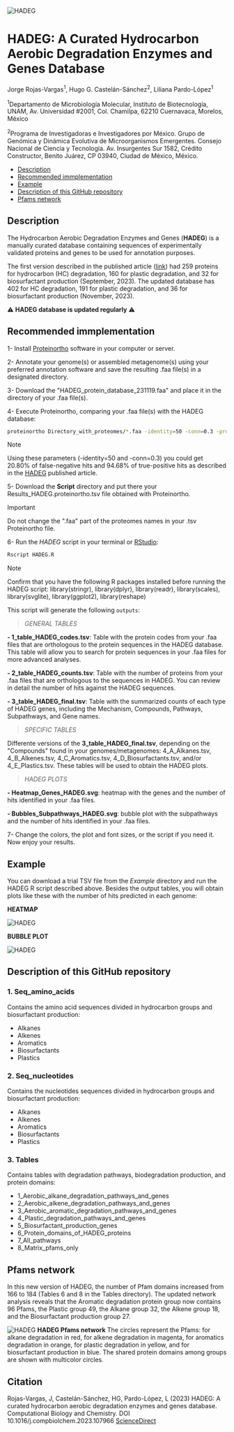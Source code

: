 ![HADEG](./logo_HADEG.png) 

# HADEG: A Curated Hydrocarbon Aerobic Degradation Enzymes and Genes Database

Jorge Rojas-Vargas<sup>1</sup>, Hugo G. Castelán-Sánchez<sup>2</sup>, Liliana Pardo-López<sup>1</sup>

<sup>1</sup>Departamento de Microbiología Molecular, Instituto de Biotecnología, UNAM, Av. Universidad #2001, Col. Chamilpa, 62210 Cuernavaca, Morelos, México

<sup>2</sup>Programa de Investigadoras e Investigadores por México. Grupo de Genómica y Dinámica Evolutiva de Microorganismos Emergentes. Consejo Nacional de Ciencia y Tecnología. Av. Insurgentes Sur 1582, Crédito Constructor, Benito Juárez, CP 03940, Ciudad de México, México.

- [Description](#Description)
- [Recommended immplementation](#Recommended-immplementation)
- [Example](#Example)
- [Description of this GitHub repository](#Description-of-this-GitHub-repository)
- [Pfams network](#Pfams-network)


## Description

The Hydrocarbon Aerobic Degradation Enzymes and Genes (**HADEG**) is a manually curated database containing sequences of experimentally validated proteins and genes to be used for annotation purposes. 

The first version described in the published article ([link](https://www.sciencedirect.com/science/article/abs/pii/S1476927123001573?via%3Dihub)) had 259 proteins for hydrocarbon (HC) degradation, 160 for plastic degradation, and 32 for biosurfactant production (September, 2023). The updated database has 402 for HC degradation, 191 for plastic degradation, and 36 for biosurfactant production (November, 2023). 

:warning: **HADEG database is updated regularly** :warning:

## Recommended immplementation

1- Install [Proteinortho](https://anaconda.org/bioconda/proteinortho) software in your computer or server.

2- Annotate your genome(s) or assembled metagenome(s) using your preferred annotation software and save the resulting .faa file(s) in a designated directory.

3- Download the "HADEG_protein_database_231119.faa" and place it in the directory of your .faa file(s).

4- Execute Proteinortho, comparing your .faa file(s) with the HADEG database: 
```sh
proteinortho Directory_with_proteomes/*.faa -identity=50 -conn=0.3 -project=Results_HADEG
```
> [!NOTE]
> Using these parameters (-identity=50 and -conn=0.3) you could get 20.80% of false-negative hits and 94.68% of true-positive hits as described in the [HADEG](https://www.sciencedirect.com/science/article/abs/pii/S1476927123001573?via%3Dihub) published article.

5- Download the **Script** directory and put there your Results_HADEG.proteinortho.tsv file obtained with Proteinortho. 
> [!IMPORTANT]
> Do not change the ".faa" part of the proteomes names in your .tsv Proteinortho file.

6- Run the *HADEG* script in your terminal or [RStudio](https://posit.co/download/rstudio-desktop/#download):
```sh
Rscript HADEG.R
```
> [!NOTE]
> Confirm that you have the following R packages installed before running the HADEG script:
> library(stringr), library(dplyr), library(readr), library(scales), library(svglite), library(ggplot2), library(reshape)

This script will generate the following `outputs`:

> *GENERAL TABLES*

**- 1_table_HADEG_codes.tsv**: Table with the protein codes from your .faa files that are orthologous to the protein sequences in the HADEG database. This table will allow you to search for protein sequences in your .faa files for more advanced analyses.

**- 2_table_HADEG_counts.tsv**: Table with the number of proteins from your .faa files that are orthologous to the sequences in HADEG. You can review in detail the number of hits against the HADEG sequences.

**- 3_table_HADEG_final.tsv**: Table with the summarized counts of each type of HADEG genes, including the Mechanism, Compounds, Pathways, Subpathways, and Gene names.


> *SPECIFIC TABLES*

Differente versions of the **3_table_HADEG_final.tsv**, depending on the "Compounds" found in your genomes/metagenomes: 4_A_Alkanes.tsv, 4_B_Alkenes.tsv, 4_C_Aromatics.tsv, 4_D_Biosurfactants.tsv, and/or 4_E_Plastics.tsv. These tables will be used to obtain the HADEG plots.

> *HADEG PLOTS*

**- Heatmap_Genes_HADEG.svg**: heatmap with the genes and the number of hits identified in your .faa files.

**- Bubbles_Subpathways_HADEG.svg**: bubble plot with the subpathways and the number of hits identified in your .faa files.

7- Change the colors, the plot and font sizes, or the script if you need it. Now enjoy your results.

## Example

You can download a trial TSV file from the *Example* directory and run the HADEG R script described above. Besides the output tables, you will obtain plots like these with the number of hits predicted in each genome:

**HEATMAP**

![HADEG](./Heatmap_Genes_HADEG.png) 

**BUBBLE PLOT**

![HADEG](./Bubbles_Subpathways_HADEG.png) 

## Description of this GitHub repository

### 1. Seq_amino_acids

Contains the amino acid sequences divided in hydrocarbon groups and biosurfactant production:

- Alkanes
- Alkenes
- Aromatics
- Biosurfactants
- Plastics

### 2. Seq_nucleotides

Contains the nucleotides sequences divided in hydrocarbon groups and biosurfactant production:

- Alkanes
- Alkenes
- Aromatics
- Biosurfactants
- Plastics

### 3. Tables

Contains tables with degradation pathways, biodegradation production, and protein domains:

- 1_Aerobic_alkane_degradation_pathways_and_genes
- 2_Aerobic_alkene_degradation_pathways_and_genes
- 3_Aerobic_aromatic_degradation_pathways_and_genes
- 4_Plastic_degradation_pathways_and_genes
- 5_Biosurfactant_production_genes
- 6_Protein_domains_of_HADEG_proteins
- 7_All_pathways
- 8_Matrix_pfams_only

## Pfams network

In this new version of HADEG, the number of Pfam domains increased from 166 to 184 (Tables 6 and 8 in the Tables directory). The updated network analysis reveals that the Aromatic degradation protein group now contains 96 Pfams, the Plastic group 49, the Alkane group 32, the Alkene group 18, and the Biosurfactant production group 27.

![HADEG](./pfams_network2.png) 
**HADEG Pfams network** The circles represent the Pfams: for alkane degradation in red, for alkene degradation in magenta, for aromatics degradation in
orange, for plastic degradation in yellow, and for biosurfactant production in blue. The shared protein domains among groups are shown with multicolor circles.

## Citation

Rojas-Vargas, J, Castelán-Sánchez, HG, Pardo-López, L (2023) HADEG: A curated hydrocarbon aerobic degradation enzymes and genes database. Computational Biology and Chemistry. DOI 10.1016/j.compbiolchem.2023.107966
[ScienceDirect](https://www.sciencedirect.com/science/article/abs/pii/S1476927123001573?via%3Dihub)
